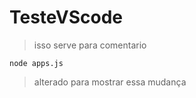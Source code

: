 # TesteVScode

> isso serve para comentario
```
node apps.js
```
>alterado para mostrar essa mudança